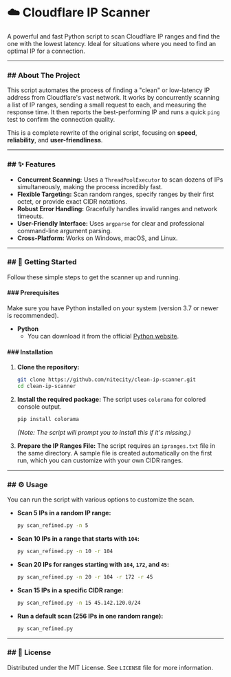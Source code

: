 # ☁️ Cloudflare IP Scanner

A powerful and fast Python script to scan Cloudflare IP ranges and find the one with the lowest latency. Ideal for situations where you need to find an optimal IP for a connection.

[](https://choosealicense.com/licenses/mit/)
[](https://www.python.org/downloads/)

-----

### \#\# About The Project

This script automates the process of finding a "clean" or low-latency IP address from Cloudflare's vast network. It works by concurrently scanning a list of IP ranges, sending a small request to each, and measuring the response time. It then reports the best-performing IP and runs a quick `ping` test to confirm the connection quality.

This is a complete rewrite of the original script, focusing on **speed**, **reliability**, and **user-friendliness**.

-----

### \#\# ✨ Features

  * **Concurrent Scanning:** Uses a `ThreadPoolExecutor` to scan dozens of IPs simultaneously, making the process incredibly fast.
  * **Flexible Targeting:** Scan random ranges, specify ranges by their first octet, or provide exact CIDR notations.
  * **Robust Error Handling:** Gracefully handles invalid ranges and network timeouts.
  * **User-Friendly Interface:** Uses `argparse` for clear and professional command-line argument parsing.
  * **Cross-Platform:** Works on Windows, macOS, and Linux.

-----

### \#\# 🚀 Getting Started

Follow these simple steps to get the scanner up and running.

#### \#\#\# Prerequisites

Make sure you have Python installed on your system (version 3.7 or newer is recommended).

  * **Python**
      * You can download it from the official [Python website](https://www.python.org/downloads/).

#### \#\#\# Installation

1.  **Clone the repository:**

    ```sh
    git clone https://github.com/nitecity/clean-ip-scanner.git
    cd clean-ip-scanner
    ```

2.  **Install the required package:**
    The script uses `colorama` for colored console output.

    ```sh
    pip install colorama
    ```

    *(Note: The script will prompt you to install this if it's missing.)*

3.  **Prepare the IP Ranges File:**
    The script requires an `ipranges.txt` file in the same directory. A sample file is created automatically on the first run, which you can customize with your own CIDR ranges.

-----

### \#\# ⚙️ Usage

You can run the script with various options to customize the scan.

  * **Scan 5 IPs in a random IP range:**

    ```sh
    py scan_refined.py -n 5
    ```

  * **Scan 10 IPs in a range that starts with `104`:**

    ```sh
    py scan_refined.py -n 10 -r 104
    ```

  * **Scan 20 IPs for ranges starting with `104`, `172`, and `45`:**

    ```sh
    py scan_refined.py -n 20 -r 104 -r 172 -r 45
    ```

  * **Scan 15 IPs in a specific CIDR range:**

    ```sh
    py scan_refined.py -n 15 45.142.120.0/24
    ```

  * **Run a default scan (256 IPs in one random range):**

    ```sh
    py scan_refined.py
    ```

-----

### \#\# 📜 License

Distributed under the MIT License. See `LICENSE` file for more information.